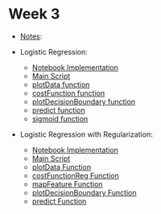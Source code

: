 # Week 3

- [Notes](WeekNotes.ipynb):
- Logistic Regression:
  - [Notebook Implementation](logistic_regression_implementation.ipynb)
  - [Main Script](logistic_regression.m)
  - [plotData function](plotData.m)
  - [costFunction function](costFunction.m)
  - [plotDecisionBoundary function](plotDecisionBoundary.m)
  - [predict function](predict.m)
  - [sigmoid function](sigmoid.m)

- Logistic Regression with Regularization:
  - [Notebook Implementation](regularized_logistic_regression_implementation.ipynb)
  - [Main Script](regularized_logistic_regression.m)
  - [plotData Function](plotData.m)
  - [costFunctionReg Function](costFunctionReg.m)
  - [mapFeature Function](mapFeature.m)
  - [plotDecisionBoundary Function](plotDecisionBoundary.m)
  - [predict Function](predict.m)
